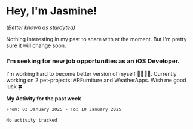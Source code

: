 # Hey, I'm Jasmine!
_(Better known as sturdytea)_

Nothing interesting in my past to share with at the moment. 
But I'm pretty sure it will change soon.

### I'm seeking for new job opportunities as an iOS Developer. 

I'm working hard to become better version of myself 🙇‍♀🏋️‍♀️. 
Currently working on 2 pet-projects: ARFurniture and WeatherApps. 
Wish me good luck 🍀


**My Activity for the past week**

<!--START_SECTION:waka-->

```txt
From: 03 January 2025 - To: 10 January 2025

No activity tracked
```

<!--END_SECTION:waka-->
